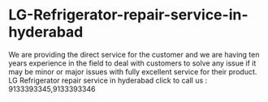 # LG-Refrigerator-repair-service-in-hyderabad
We are providing the direct service for the customer and we are having ten years experience in the field to deal with customers to solve any issue if it may be minor or major issues with fully excellent service for their product. LG Refrigerator repair service in hyderabad click to call us : 9133393345,9133393346  
